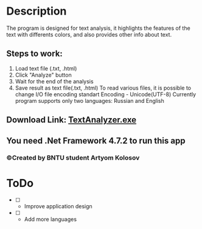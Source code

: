 # Description
The program is designed for text analysis,
it highlights the features of the text with differents colors,
and also provides other info about text.

## Steps to work:
1. Load text file (.txt, .html)
2. Click "Analyze" button
3. Wait for the end of the analysis
4. Save result as text file(.txt, .html)
To read various files, it is possible to change I/O file encoding
standart Encoding - Unicode(UTF-8)
Currently program supports only two languages: Russian and English

## Download Link: [TextAnalyzer.exe](https://yadi.sk/d/5Fy8jbL9Mz00iw)
## You need .Net Framework 4.7.2 to run this app 

### ©Created by BNTU student Artyom Kolosov

# ToDo
- [ ] - Improve application design
- [ ] - Add more languages
